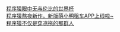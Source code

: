   
[程序猿眼中无与伦比的世界杯](http://www.dianyue.me/archives/464/8sjlrzpwx97ogof6/)  
[程序猿熬夜新作，新版萌小明租车APP上线啦~](http://www.dianyue.me/archives/752/ckhog0trzdwalwfy/)  
[程序猿不仅是穿凉拖的那群人](http://www.dianyue.me/archives/982/nr2gw27xz1j2v1il/)